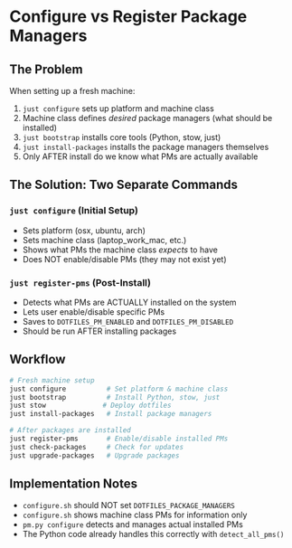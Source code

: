 # Configure vs Register Package Managers

## The Problem

When setting up a fresh machine:
1. `just configure` sets up platform and machine class
2. Machine class defines *desired* package managers (what should be installed)
3. `just bootstrap` installs core tools (Python, stow, just)
4. `just install-packages` installs the package managers themselves
5. Only AFTER install do we know what PMs are actually available

## The Solution: Two Separate Commands

### `just configure` (Initial Setup)
- Sets platform (osx, ubuntu, arch)
- Sets machine class (laptop_work_mac, etc.)
- Shows what PMs the machine class *expects* to have
- Does NOT enable/disable PMs (they may not exist yet)

### `just register-pms` (Post-Install)
- Detects what PMs are ACTUALLY installed on the system
- Lets user enable/disable specific PMs
- Saves to `DOTFILES_PM_ENABLED` and `DOTFILES_PM_DISABLED`
- Should be run AFTER installing packages

## Workflow

```bash
# Fresh machine setup
just configure          # Set platform & machine class
just bootstrap          # Install Python, stow, just
just stow              # Deploy dotfiles
just install-packages   # Install package managers

# After packages are installed
just register-pms       # Enable/disable installed PMs
just check-packages     # Check for updates
just upgrade-packages   # Upgrade packages
```

## Implementation Notes

- `configure.sh` should NOT set `DOTFILES_PACKAGE_MANAGERS`
- `configure.sh` shows machine class PMs for information only
- `pm.py configure` detects and manages actual installed PMs
- The Python code already handles this correctly with `detect_all_pms()`
